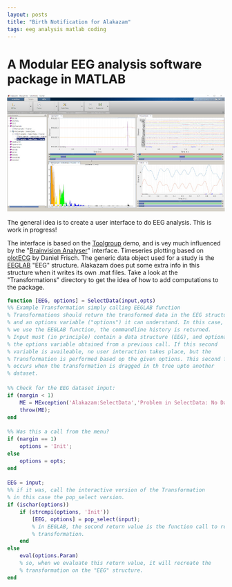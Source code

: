 ```yaml
---
layout: posts
title: "Birth Notification for Alakazam"
tags: eeg analysis matlab coding
---
```


# A Modular EEG analysis software package in MATLAB

![Screenshot](/assets/ScreenShot.jpg)

The general idea is to create a user interface to do EEG analysis. This is work in progress!

The interface is based on the [Toolgroup](http://undocumentedmatlab.com/articles/matlab-toolstrip-part-2-toolgroup-app) demo, and is vey much influenced by the "[Brainvision Analyser](https://www.brainproducts.com/promo_analyzer2.php)" interface.
Timeseries plotting based on [plotECG](https://nl.mathworks.com/matlabcentral/fileexchange/59296-daniel-frisch-kit-plot-ecg)  by Daniel Frisch.
The generic data object used for a study is the [EEGLAB](https://sccn.ucsd.edu/eeglab/index.php) "EEG" structure. Alakazam does put some extra info in this structure when it writes its own .mat files.
Take a look at the "Transformations" directory to get the idea of how to add computations to the package.

``` Matlab
function [EEG, options] = SelectData(input,opts)
%% Example Transformation simply calling EEGLAB function
% Transformations should return the transformed data in the EEG structure,
% and an options variable ("options") it can understand. In this case, as
% we use the EEGLAB function, the commandline history is returned.
% Input must (in principle) contain a data structure (EEG), and optionally
% the options variable obtained from a previous call. If this second
% variable is availeable, no user interaction takes place, but the
% Transformation is performed based op the given options. This second form
% occurs when the transformation is dragged in th tree upto another
% dataset.

%% Check for the EEG dataset input:
if (nargin < 1)
    ME = MException('Alakazam:SelectData','Problem in SelectData: No Data Supplied');
    throw(ME);
end

%% Was this a call from the menu?
if (nargin == 1)
    options = 'Init';
else
    options = opts;
end

EEG = input;
%% if it was, call the interactive version of the Transformation
% in this case the pop_select version.
if (ischar(options))
    if (strcmpi(options, 'Init'))
        [EEG, options] = pop_select(input);
        % in EEGLAB, the second return value is the function call to recreate the
        % transformation.
    end
else
    eval(options.Param)
    % so, when we evaluate this return value, it will recreate the
    % transformation on the "EEG" structure.
end
